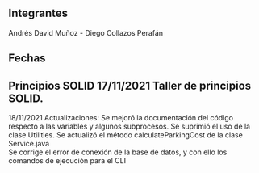 
## Integrantes 
Andrés David Muñoz - Diego Collazos Perafán 

Fechas
---
Principios SOLID 
17/11/2021 Taller de principios SOLID.
---
18/11/2021 Actualizaciones: Se mejoró la documentación del código respecto a las variables y algunos subprocesos.
Se suprimió el uso de la clase Utilities. 
Se actualizó el método calculateParkingCost de la clase Service.java 		
Se corrige el error de conexión de la base de datos, y con ello los comandos de ejecución para el CLI 

